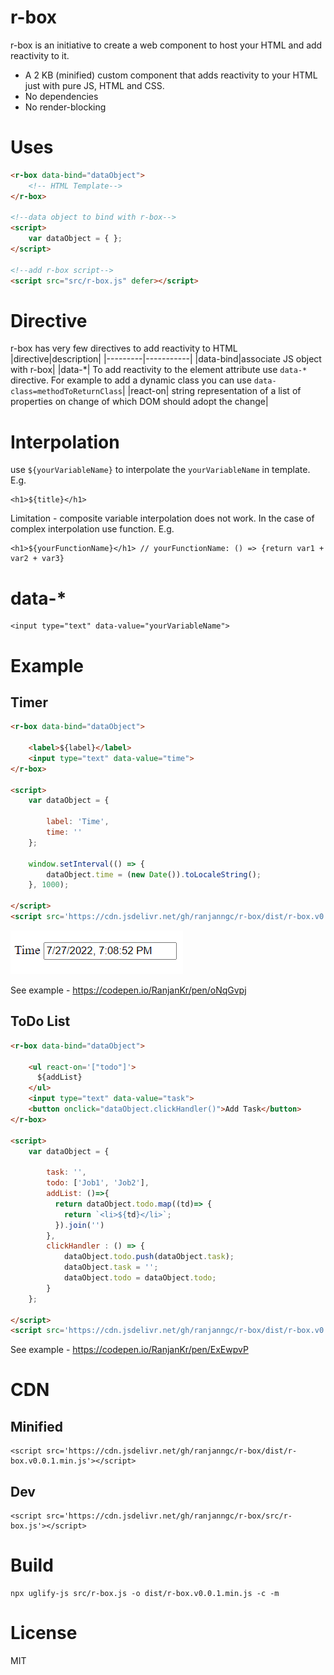 # r-box

r-box is an initiative to create a web component to host your HTML and add reactivity to it.

* A 2 KB (minified) custom component that adds reactivity to your HTML just with pure JS, HTML and CSS.
* No dependencies
* No render-blocking 

# Uses
```HTML
<r-box data-bind="dataObject">
    <!-- HTML Template-->
</r-box>

<!--data object to bind with r-box-->
<script>
    var dataObject = { };
</script>

<!--add r-box script-->
<script src="src/r-box.js" defer></script>
```

# Directive
r-box has very few directives to add reactivity to HTML
|directive|description|
|---------|-----------|
|data-bind|associate JS object with r-box|
|data-*| To add reactivity to the element attribute use `data-*` directive. For example to add a dynamic class you can use `data-class=methodToReturnClass`| 
|react-on| string representation of a list of properties on change of which DOM should adopt the change|

# Interpolation
use `${yourVariableName}` to interpolate the `yourVariableName` in template. E.g.
```
<h1>${title}</h1>
```
Limitation - composite variable interpolation does not work. In the case of complex interpolation use function. E.g.
```
<h1>${yourFunctionName}</h1> // yourFunctionName: () => {return var1 + var2 + var3}
```

# data-*
```
<input type="text" data-value="yourVariableName">
```

# Example

## Timer
```HTML
<r-box data-bind="dataObject">

    <label>${label}</label>
    <input type="text" data-value="time">
</r-box>

<script>
    var dataObject = {

        label: 'Time',
        time: ''
    };

    window.setInterval(() => {
        dataObject.time = (new Date()).toLocaleString();
    }, 1000);
    
</script>
<script src='https://cdn.jsdelivr.net/gh/ranjanngc/r-box/dist/r-box.v0.0.1.min.js'></script>
```
![sample](./docs/assets/sample01.gif)

See example  - https://codepen.io/RanjanKr/pen/oNqGvpj
## ToDo List
```HTML
<r-box data-bind="dataObject">

    <ul react-on='["todo"]'>
      ${addList}
    </ul>
    <input type="text" data-value="task">
    <button onclick="dataObject.clickHandler()">Add Task</button>
</r-box>

<script>
    var dataObject = {

        task: '',
        todo: ['Job1', 'Job2'],
        addList: ()=>{
          return dataObject.todo.map((td)=> {
            return `<li>${td}</li>`;
          }).join('')
        },
        clickHandler : () => {
            dataObject.todo.push(dataObject.task);
            dataObject.task = '';
            dataObject.todo = dataObject.todo;
        }
    };
    
</script>
<script src='https://cdn.jsdelivr.net/gh/ranjanngc/r-box/dist/r-box.v0.0.1.min.js'></script>
```
See example  - https://codepen.io/RanjanKr/pen/ExEwpvP
# CDN
## Minified
```
<script src='https://cdn.jsdelivr.net/gh/ranjanngc/r-box/dist/r-box.v0.0.1.min.js'></script>
```
## Dev
```
<script src='https://cdn.jsdelivr.net/gh/ranjanngc/r-box/src/r-box.js'></script>
```
# Build
```
npx uglify-js src/r-box.js -o dist/r-box.v0.0.1.min.js -c -m
```
# License
MIT